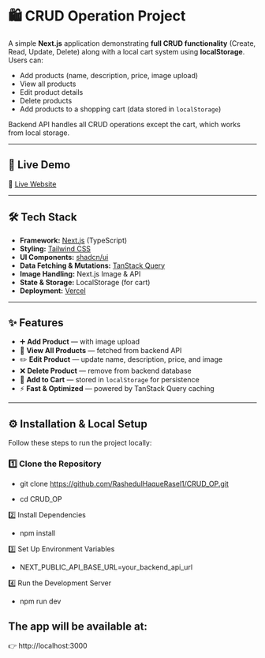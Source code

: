 # 🛍️ CRUD Operation Project

A simple **Next.js** application demonstrating **full CRUD functionality** (Create, Read, Update, Delete) along with a local cart system using **localStorage**.  
Users can:

- Add products (name, description, price, image upload)
- View all products
- Edit product details
- Delete products
- Add products to a shopping cart (data stored in `localStorage`)

Backend API handles all CRUD operations except the cart, which works from local storage.

---

## 🚀 Live Demo
🔗 [Live Website](https://crud-op-omega.vercel.app/)

---

## 🛠️ Tech Stack

- **Framework:** [Next.js](https://nextjs.org/) (TypeScript)
- **Styling:** [Tailwind CSS](https://tailwindcss.com/)
- **UI Components:** [shadcn/ui](https://ui.shadcn.com/)
- **Data Fetching & Mutations:** [TanStack Query](https://tanstack.com/query)
- **Image Handling:** Next.js Image & API
- **State & Storage:** LocalStorage (for cart)
- **Deployment:** [Vercel](https://vercel.com/)

---

## ✨ Features

- ➕ **Add Product** — with image upload
- 📜 **View All Products** — fetched from backend API
- ✏️ **Edit Product** — update name, description, price, and image
- ❌ **Delete Product** — remove from backend database
- 🛒 **Add to Cart** — stored in `localStorage` for persistence
- ⚡ **Fast & Optimized** — powered by TanStack Query caching

---

## ⚙️ Installation & Local Setup

Follow these steps to run the project locally:
### 1️⃣ Clone the Repository
 
- git clone https://github.com/RashedulHaqueRasel1/CRUD_OP.git

- cd CRUD_OP

2️⃣ Install Dependencies

- npm install

3️⃣ Set Up Environment Variables

- NEXT_PUBLIC_API_BASE_URL=your_backend_api_url

4️⃣ Run the Development Server

- npm run dev

## The app will be available at:
👉 http://localhost:3000